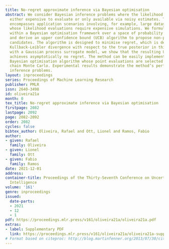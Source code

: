```yaml
---
title: No-regret approximate inference via Bayesian optimisation
abstract: We consider Bayesian inference problems where the likelihood function is
  either expensive to evaluate or only available via noisy estimates. This setting
  encompasses application scenarios involving, for example, large datasets or models
  whose likelihood evaluations require expensive simulations. We formulate this problem
  within a Bayesian optimisation framework over a space of probability distributions
  and derive an upper confidence bound (UCB) algorithm to propose non-parametric distribution
  candidates. The algorithm is designed to minimise regret, which is defined as the
  Kullback-Leibler divergence with respect to the true posterior in this case. Equipped
  with a Gaussian process surrogate model, we show that the resulting UCB algorithm
  achieves asymptotically no regret. The method can be easily implemented as a batch
  Bayesian optimisation algorithm whose point evaluations are selected via Markov
  chain Monte Carlo. Experimental results demonstrate the method’s performance on
  inference problems.
layout: inproceedings
series: Proceedings of Machine Learning Research
publisher: PMLR
issn: 2640-3498
id: oliveira21a
month: 0
tex_title: No-regret approximate inference via Bayesian optimisation
firstpage: 2082
lastpage: 2092
page: 2082-2092
order: 2082
cycles: false
bibtex_author: Oliveira, Rafael and Ott, Lionel and Ramos, Fabio
author:
- given: Rafael
  family: Oliveira
- given: Lionel
  family: Ott
- given: Fabio
  family: Ramos
date: 2021-12-01
address:
container-title: Proceedings of the Thirty-Seventh Conference on Uncertainty in Artificial
  Intelligence
volume: '161'
genre: inproceedings
issued:
  date-parts:
  - 2021
  - 12
  - 1
pdf: https://proceedings.mlr.press/v161/oliveira21a/oliveira21a.pdf
extras:
- label: Supplementary PDF
  link: https://proceedings.mlr.press/v161/oliveira21a/oliveira21a-supp.pdf
# Format based on citeproc: http://blog.martinfenner.org/2013/07/30/citeproc-yaml-for-bibliographies/
---
```

